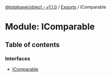 [@totalpave/object - v1.1.0](../README.md) / [Exports](../modules.md) / IComparable

# Module: IComparable

## Table of contents

### Interfaces

- [IComparable](../interfaces/IComparable.IComparable-1.md)
